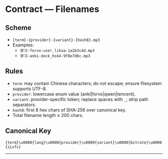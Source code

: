 # Contract — Filenames

## Scheme
- `{term}-{provider}-{variant}-{hash8}.mp3`
- Examples:
  - `学习-forvo-user_lihua-1a2b3c4d.mp3`
  - `学习-anki-deck_hsk4-9f8e7d6c.mp3`

## Rules
- `term`: may contain Chinese characters; do not escape; ensure filesystem supports UTF-8.
- `provider`: lowercase enum value (anki|forvo|qwen|tencent).
- `variant`: provider-specific token; replace spaces with `_`; strip path separators.
- `hash8`: first 8 hex chars of SHA-256 over canonical key.
- Total filename length ≤ 200 chars.

## Canonical Key
`{term}\u0000{lang}\u0000{provider}\u0000{variant}\u0000{bitrate}\u0000{iLufs}`

---
